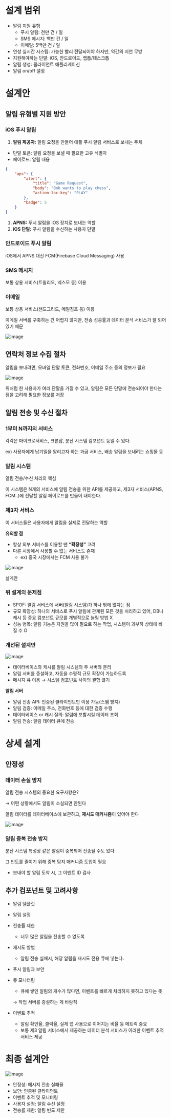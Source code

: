 # 설계 범위

- 알림 지원 유형
    - 푸시 알림: 천만 건 / 일
    - SMS 메시지: 백만 건 / 일
    - 이메일: 5백만 건 / 일
- 연성 실시간 시스템: 가능한 빨리 전달되어야 하지만, 약간의 지연 무방
- 지원해야하는 단말: iOS, 안드로이드, 랩톱/데스크톱
- 알림 생성: 클라이언트 애플리케이션
- 알림 on/off 설정

# 설계안

## 알림 유형별 지원 방안

### iOS 푸시 알림

1. **알림 제공자:** 알림 요청을 만들어 애플 푸시 알림 서비스로 보내는 주체
- 단말 토큰: 알림 요청을 보낼 때 필요한 고유 식별자
- 페이로드: 알림 내용

```json
{
    "aps": {
        "alert": {
            "title": "Game Request",
            "body": "Bob wants to play chess",
            "action-loc-key": "PLAY"
        },
        "badge": 5
    }
}
```

1. **APNS:** 푸시 알림을 iOS 장치로 보내는 역할
2. **iOS 단말:** 푸시 알림을 수신하는 사용자 단말

### 안드로이드 푸시 알림

iOS에서 APNS 대신 FCM(Firebase Cloud Messaging) 사용

### SMS 메시지

보통 상용 서비스(트윌리오, 넥스모 등) 이용

### 이메일

보통 상용 서비스(샌드그리드, 메일침프 등) 이용

이메일 서버를 구축하는 건 어렵지 않지만, 전송 성공률과 데이터 분석 서비스가 잘 되어 있기 때문

![image](https://github.com/kimhalin/system-design-interview/assets/75435113/84865edb-326c-4f79-b629-d91d4085f68d)


## 연락처 정보 수집 절차

알림을 보내려면, 모바일 단말 토큰, 전화번호, 이메일 주소 등의 정보가 필요

![image](https://github.com/kimhalin/system-design-interview/assets/75435113/9dd7ffff-aa11-40dd-b28d-213757fdfa00)


위처럼 한 사용자가 여러 단말을 가질 수 있고, 알림은 모든 단말에 전송되어야 한다는 점을 고려해 필요한 정보를 저장

## 알림 전송 및 수신 절차

### 1부터 N까지의 서비스

각각은 마이크로서비스, 크론잡, 분산 시스템 컴포넌트 등일 수 있다. 

ex) 사용자에게 납기일을 알리고자 하는 과금 서비스, 배송 알림을 보내려는 쇼핑몰 등

### 알림 시스템

알림 전송/수신 처리의 핵심

이 시스템은 N개의 서비스에 알림 전송을 위한 API를 제공하고, 제3자 서비스(APNS, FCM..)에 전달할 알림 페이로드를 만들어 내야한다.

### 제3자 서비스

이 서비스들은 사용자에게 알림을 실제로 전달하는 역할

**유의할 점**

- 항상 외부 서비스를 이용할 땐 **“확장성”** 고려
- 다른 시장에서 사용할 수 없는 서비스도 존재
    - ex) 중국 시장에서는 FCM 사용 불가

![image](https://github.com/kimhalin/system-design-interview/assets/75435113/fe14aae2-41d1-4dac-a3a5-f9e5d44297c8)


설계안

### 위 설계의 문제점

- SPOF: 알림 서비스에 서버(알림 시스템)가 하나 밖에 없다는 점
- 규모 확장성: 하나의 서비스로 푸시 알림에 관계된 모든 것을 처리하고 있어, DB나 캐시 등 중요 컴포넌트 규모를 개별적으로 늘릴 방법 X
- 성능 병목: 알림 기능은 자원을 많이 필요로 하는 작업, 시스템이 과부하 상태에 빠질 수 O

### 개선된 설계안

![image](https://github.com/kimhalin/system-design-interview/assets/75435113/e9faab86-500c-4962-ad87-9a5afda8fa21)


- 데이터베이스와 캐시를 알림 시스템의 주 서버와 분리
- 알림 서버를 증설하고, 자동을 수평적 규모 확장이 가능하도록
- 메시지 큐 이용 → 시스템 컴포넌트 사이의 결합 끊기

**알림 서버**

- 알림 전송 API: 인증된 클라이언트만 이용 가능(스팸 방지)
- 알림 검증: 이메일 주소, 전화번호 등에 대한 검증 수행
- 데이터베이스 or 캐시 질의: 알림에 포함시킬 데이터 조회
- 알림 전송: 알림 데이터 큐에 전송

# 상세 설계

## 안정성

### 데이터 손실 방지

알림 전송 시스템의 중요한 요구사항은? 

→ 어떤 상황에서도 알림이 소실되면 안된다

알림 데이터를 데이터베이스에 보관하고, **재시도 매커니즘**이 있어야 한다

![image](https://github.com/kimhalin/system-design-interview/assets/75435113/21338f4b-3449-4803-b9e7-b2e5beb83b16)


### 알림 중복 전송 방지

분산 시스템 특성상 같은 알림이 중복되어 전송될 수도 있다.

그 빈도를 줄이기 위해 중복 탐지 매커니즘 도입이 필요

- 보내야 할 알림 도착 시, 그 이벤트 ID 검사

## 추가 컴포넌트 및 고려사항

- 알림 템플릿
- 알림 설정
- 전송률 제한
    - 너무 많은 알림을 전송할 수 없도록
- 재시도 방법
    - 알림 전송 실패시, 해당 알림을 재시도 전용 큐에 넣는다.
- 푸시 알림과 보안
- 큐 모니터링
    - 큐에 쌓인 알림의 개수가 많다면, 이벤트를 빠르게 처리하지 못하고 있다는 뜻
    
    → 작업 서버를 증설하는 게 바람직
    
- 이벤트 추적
    - 알림 확인율, 클릭율, 실제 앱 사용으로 이어지는 비율 등 메트릭 중요
    - 보통 제3 알림 서비스에서 제공하는 데이터 분석 서비스가 이러한 이벤트 추적 서비스 제공

# 최종 설계안

![image](https://github.com/kimhalin/system-design-interview/assets/75435113/8c06f15a-8fd4-4e9a-b4c1-ba0de5f7443a)


- 안정성: 메시지 전송 실패율
- 보안: 인증된 클라이언트
- 이벤트 추적 및 모니터링
- 사용자 설정: 알림 수신 설정
- 전송률 제한: 알림 빈도 제한
